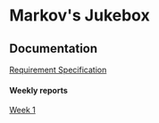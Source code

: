 # Markov's Jukebox

## Documentation

[Requirement Specification](https://github.com/Faktatykki/tira-labra-markovjukebox/blob/main/markovjukebox/documentation/requirement_specification.md)

#### Weekly reports

[Week 1](https://github.com/Faktatykki/tira-labra-markovjukebox/blob/main/markovjukebox/documentation/weekly_report_1.md)
